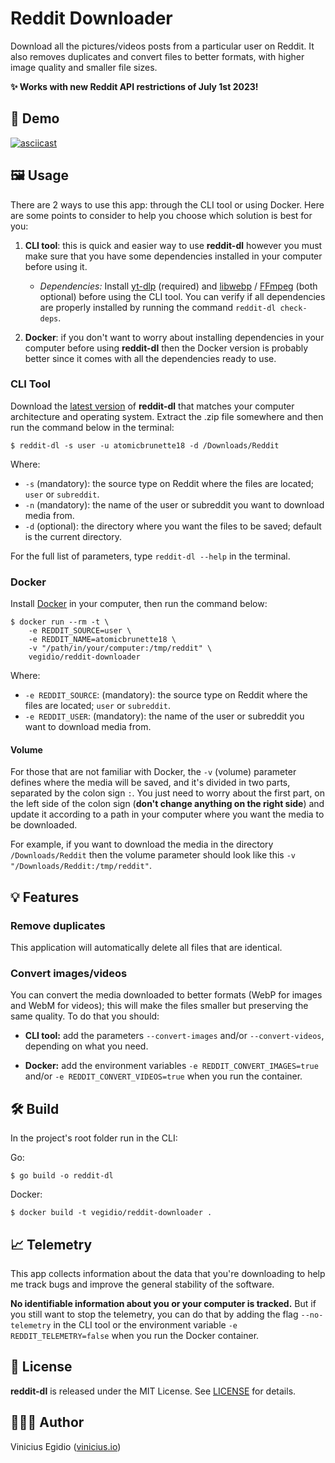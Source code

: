 # Reddit Downloader

Download all the pictures/videos posts from a particular user on Reddit. It also removes duplicates and convert files to better formats, with higher image quality and smaller file sizes.

**✨ Works with new Reddit API restrictions of July 1st 2023!**

## 🎥 Demo

[![asciicast](https://asciinema.org/a/HEdsWHzkGMjiRutUr4wAJkvHB.svg)](https://asciinema.org/a/HEdsWHzkGMjiRutUr4wAJkvHB)

## 🖼️ Usage

There are 2 ways to use this app: through the CLI tool or using Docker. Here are some points to consider to help you choose which solution is best for you:

1. **CLI tool**: this is quick and easier way to use __reddit-dl__ however you must make sure that you have some dependencies installed in your computer before using it.

    - *Dependencies:* Install [yt-dlp](https://github.com/yt-dlp/yt-dlp#installation) (required) and [libwebp](https://developers.google.com/speed/webp/download) / [FFmpeg](https://www.ffmpeg.org/download.html) (both optional) before using the CLI tool. You can verify if all dependencies are properly installed by running the command `reddit-dl check-deps`.

2. **Docker**: if you don't want to worry about installing dependencies in your computer before using __reddit-dl__ then the Docker version is probably better since it comes with all the dependencies ready to use.

### CLI Tool

Download the [latest version](https://github.com/vegidio/reddit-downloader/releases) of __reddit-dl__ that matches your computer architecture and operating system. Extract the .zip file somewhere and then run the command below in the terminal:

```
$ reddit-dl -s user -u atomicbrunette18 -d /Downloads/Reddit
```

Where:

- `-s` (mandatory): the source type on Reddit where the files are located; `user` or `subreddit`.
- `-n` (mandatory): the name of the user or subreddit you want to download media from.
- `-d` (optional): the directory where you want the files to be saved; default is the current directory.

For the full list of parameters, type `reddit-dl --help` in the terminal.

### Docker

Install [Docker](https://docs.docker.com/get-docker/) in your computer, then run the command below:

```
$ docker run --rm -t \
    -e REDDIT_SOURCE=user \
    -e REDDIT_NAME=atomicbrunette18 \
    -v "/path/in/your/computer:/tmp/reddit" \
    vegidio/reddit-downloader
```

Where:

- `-e REDDIT_SOURCE`: (mandatory): the source type on Reddit where the files are located; `user` or `subreddit`.
- `-e REDDIT_USER`: (mandatory): the name of the user or subreddit you want to download media from.

#### Volume

For those that are not familiar with Docker, the `-v` (volume) parameter defines where the media will be saved, and it's divided in two parts, separated by the colon sign `:`. You just need to worry about the first part, on the left side of the colon sign (**don't change anything on the right side**) and update it according to a path in your computer where you want the media to be downloaded.

For example, if you want to download the media in the directory `/Downloads/Reddit` then the volume parameter should look like this `-v "/Downloads/Reddit:/tmp/reddit"`.

## 💡 Features

### Remove duplicates

This application will automatically delete all files that are identical.

### Convert images/videos

You can convert the media downloaded to better formats (WebP for images and WebM for videos); this will make the files smaller but preserving the same quality. To do that you should:

- **CLI tool:** add the parameters `--convert-images` and/or `--convert-videos`, depending on what you need.

- **Docker:** add the environment variables `-e REDDIT_CONVERT_IMAGES=true` and/or `-e REDDIT_CONVERT_VIDEOS=true` when you run the container.

## 🛠️ Build

In the project's root folder run in the CLI:

Go:
```
$ go build -o reddit-dl
```

Docker:
```
$ docker build -t vegidio/reddit-downloader .
```

## 📈 Telemetry

This app collects information about the data that you're downloading to help me track bugs and improve the general stability of the software.

**No identifiable information about you or your computer is tracked.** But if you still want to stop the telemetry, you can do that by adding the flag `--no-telemetry` in the CLI tool or the environment variable `-e REDDIT_TELEMETRY=false` when you run the Docker container.

## 📝 License

**reddit-dl** is released under the MIT License. See [LICENSE](LICENSE) for details.

## 👨🏾‍💻 Author

Vinicius Egidio ([vinicius.io](http://vinicius.io))